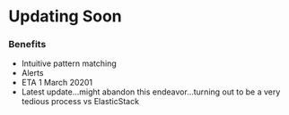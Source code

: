 # Updating Soon
### Benefits
- Intuitive pattern matching 
- Alerts 
- ETA 1 March 20201
- Latest update...might abandon this endeavor...turning out to be a very tedious process vs ElasticStack 

